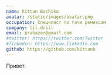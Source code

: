 ```yaml
---
name: Kittan Bachika
avatar: /static/images/avatar.png
occupation: Специлист по гачи ремиксам
company: lil.drill
email: prahazer@gmail.com
#twitter: https://twitter.com/Twitter
#linkedin: https://www.linkedin.com
github: https://github.com/kittanb
---
```


Привет.
